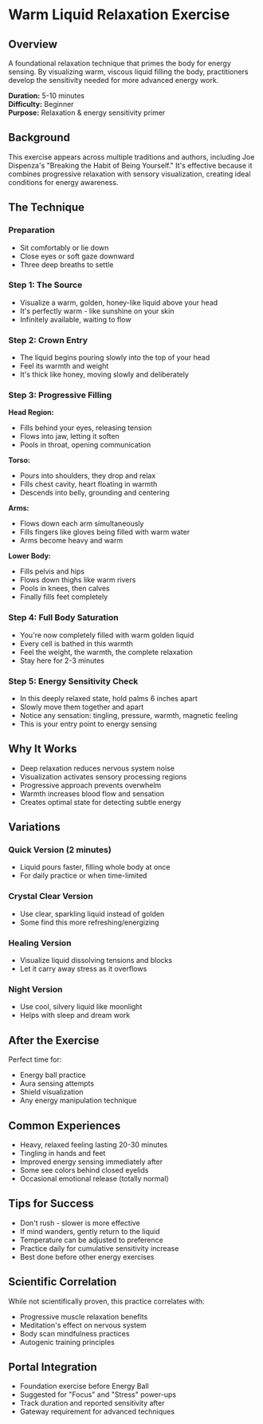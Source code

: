 # Warm Liquid Relaxation Exercise

## Overview
A foundational relaxation technique that primes the body for energy sensing. By visualizing warm, viscous liquid filling the body, practitioners develop the sensitivity needed for more advanced energy work.

**Duration:** 5-10 minutes  
**Difficulty:** Beginner  
**Purpose:** Relaxation & energy sensitivity primer

## Background
This exercise appears across multiple traditions and authors, including Joe Dispenza's "Breaking the Habit of Being Yourself." It's effective because it combines progressive relaxation with sensory visualization, creating ideal conditions for energy awareness.

## The Technique

### Preparation
- Sit comfortably or lie down
- Close eyes or soft gaze downward
- Three deep breaths to settle

### Step 1: The Source
- Visualize a warm, golden, honey-like liquid above your head
- It's perfectly warm - like sunshine on your skin
- Infinitely available, waiting to flow

### Step 2: Crown Entry
- The liquid begins pouring slowly into the top of your head
- Feel its warmth and weight
- It's thick like honey, moving slowly and deliberately

### Step 3: Progressive Filling
**Head Region:**
- Fills behind your eyes, releasing tension
- Flows into jaw, letting it soften
- Pools in throat, opening communication

**Torso:**
- Pours into shoulders, they drop and relax
- Fills chest cavity, heart floating in warmth
- Descends into belly, grounding and centering

**Arms:**
- Flows down each arm simultaneously
- Fills fingers like gloves being filled with warm water
- Arms become heavy and warm

**Lower Body:**
- Fills pelvis and hips
- Flows down thighs like warm rivers
- Pools in knees, then calves
- Finally fills feet completely

### Step 4: Full Body Saturation
- You're now completely filled with warm golden liquid
- Every cell is bathed in this warmth
- Feel the weight, the warmth, the complete relaxation
- Stay here for 2-3 minutes

### Step 5: Energy Sensitivity Check
- In this deeply relaxed state, hold palms 6 inches apart
- Slowly move them together and apart
- Notice any sensation: tingling, pressure, warmth, magnetic feeling
- This is your entry point to energy sensing

## Why It Works
- Deep relaxation reduces nervous system noise
- Visualization activates sensory processing regions
- Progressive approach prevents overwhelm
- Warmth increases blood flow and sensation
- Creates optimal state for detecting subtle energy

## Variations

### Quick Version (2 minutes)
- Liquid pours faster, filling whole body at once
- For daily practice or when time-limited

### Crystal Clear Version
- Use clear, sparkling liquid instead of golden
- Some find this more refreshing/energizing

### Healing Version
- Visualize liquid dissolving tensions and blocks
- Let it carry away stress as it overflows

### Night Version
- Use cool, silvery liquid like moonlight
- Helps with sleep and dream work

## After the Exercise
Perfect time for:
- Energy ball practice
- Aura sensing attempts
- Shield visualization
- Any energy manipulation technique

## Common Experiences
- Heavy, relaxed feeling lasting 20-30 minutes
- Tingling in hands and feet
- Improved energy sensing immediately after
- Some see colors behind closed eyelids
- Occasional emotional release (totally normal)

## Tips for Success
- Don't rush - slower is more effective
- If mind wanders, gently return to the liquid
- Temperature can be adjusted to preference
- Practice daily for cumulative sensitivity increase
- Best done before other energy exercises

## Scientific Correlation
While not scientifically proven, this practice correlates with:
- Progressive muscle relaxation benefits
- Meditation's effect on nervous system
- Body scan mindfulness practices
- Autogenic training principles

## Portal Integration
- Foundation exercise before Energy Ball
- Suggested for "Focus" and "Stress" power-ups
- Track duration and reported sensitivity after
- Gateway requirement for advanced techniques